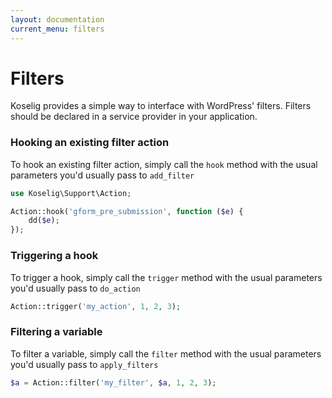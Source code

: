 ```yaml
---
layout: documentation
current_menu: filters
---
```


# Filters

Koselig provides a simple way to interface with WordPress' filters. Filters should be declared in a service provider in your application.

### Hooking an existing filter action

To hook an existing filter action, simply call the `hook` method with the usual parameters you'd usually pass to `add_filter`

```php
use Koselig\Support\Action;

Action::hook('gform_pre_submission', function ($e) {
    dd($e);
});
```

### Triggering a hook

To trigger a hook, simply call the `trigger` method with the usual parameters you'd usually pass to `do_action`

```php
Action::trigger('my_action', 1, 2, 3);
```

### Filtering a variable

To filter a variable, simply call the `filter` method with the usual parameters you'd usually pass to `apply_filters`

```php
$a = Action::filter('my_filter', $a, 1, 2, 3);
```

